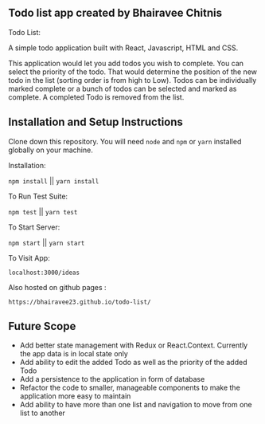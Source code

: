 ## Todo list app created by Bhairavee Chitnis

Todo List:

A simple todo application built with React, Javascript, HTML and CSS.

This application would let you add todos you wish to complete. You can select the priority of the todo. That would determine the position of the new todo in the list (sorting order is from high to Low).
Todos can be individually marked complete or a bunch of todos can be selected and marked as complete. A completed Todo is removed from the list.

## Installation and Setup Instructions

Clone down this repository. You will need `node` and `npm` or `yarn` installed globally on your machine.  

Installation:

`npm install`  || `yarn install`

To Run Test Suite:  

`npm test` || `yarn test`  

To Start Server:

`npm start` || `yarn start`  

To Visit App:

`localhost:3000/ideas`  

Also hosted on github pages :

`https://bhairavee23.github.io/todo-list/`

## Future Scope

  - Add better state management with Redux or React.Context. Currently the app data is in local state only
  - Add ability to edit the added Todo as well as the priority of the added Todo
  - Add a persistence to the application in form of database
  - Refactor the code to smaller, manageable components to make the application more easy to maintain 
  - Add ability to have more than one list and navigation to move from one list to another
  